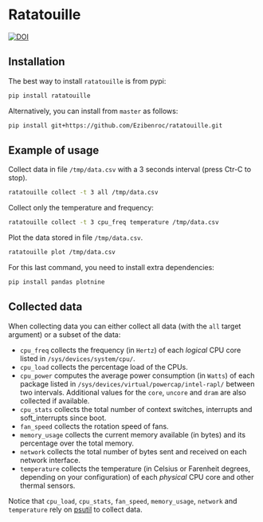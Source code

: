 # Ratatouille

[![DOI](https://zenodo.org/badge/173307160.svg)](https://zenodo.org/badge/latestdoi/173307160)

## Installation

The best way to install `ratatouille` is from pypi:
```sh
pip install ratatouille
```

Alternatively, you can install from `master` as follows:
```sh
pip install git+https://github.com/Ezibenroc/ratatouille.git
```

## Example of usage

Collect data in file `/tmp/data.csv` with a 3 seconds interval (press Ctr-C to stop).
```sh
ratatouille collect -t 3 all /tmp/data.csv
```

Collect only the temperature and frequency:
```sh
ratatouille collect -t 3 cpu_freq temperature /tmp/data.csv
```

Plot the data stored in file `/tmp/data.csv`.
```sh
ratatouille plot /tmp/data.csv
```

For this last command, you need to install extra dependencies:
```sh
pip install pandas plotnine
```

## Collected data

When collecting data you can either collect all data (with the `all` target argument) or a subset of the data:

- `cpu_freq` collects the frequency (in `Hertz`) of each *logical* CPU core listed in `/sys/devices/system/cpu/`.
- `cpu_load` collects the percentage load of the CPUs.
- `cpu_power` computes the average power consumption (in `Watts`) of each package listed in `/sys/devices/virtual/powercap/intel-rapl/` between two intervals. Additional values for the `core`, `uncore` and `dram` are also collected if available.
- `cpu_stats` collects the total number of context switches, interrupts and soft_interrupts since boot.
- `fan_speed` collects the rotation speed of fans.
- `memory_usage` collects the current memory available (in bytes) and its percentage over the total memory.
- `network` collects the total number of bytes sent and received on each network interface.
- `temperature` collects the temperature (in Celsius or Farenheit degrees, depending on your configuration) of each *physical* CPU core and other thermal sensors.

Notice that `cpu_load`, `cpu_stats`, `fan_speed`, `memory_usage`, `network` and `temperature` rely on [psutil](https://github.com/giampaolo/psutil) to collect data.
